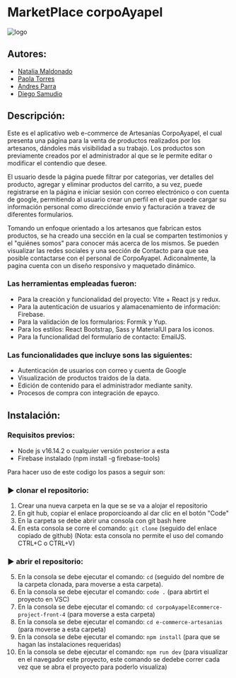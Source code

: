 # MarketPlace corpoAyapel 
![logo](/src/assets/Images/logo.png)
## Autores:
-  [Natalia Maldonado](https://github.com/NataliaMR26)  
- [Paola Torres](https://github.com/PaolaTorresV)  
- [Andres Parra](https://github.com/AndresParra11) 
- [Diego Samudio](https://github.com/DISARODS)
  
## Descripción: 
Este es el aplicativo web e-commerce de Artesanías CorpoAyapel, el cual presenta una página para la venta de productos realizados por los artesanos, dándoles más visibilidad a su trabajo.
Los productos son previamente creados por el administrador al que se le permite editar o modificar el contendio que desee. 

El usuario desde la página puede filtrar por categorias, ver detalles del producto, agregar y eliminar productos del carrito, a su vez, puede registrarse en la página e iniciar sesión  con correo electrónico o con cuenta de google,
permitiendo al usuario crear un perfil en el que puede cargar su información personal como direcciónde envio y facturación a travez de diferentes formularios.

Tomando un enfoque orientado a los artesanos que fabrican estos productos, se ha creado una sección en la cual se comparten testimonios y el "quiénes somos" para conocer más acerca de los mismos.
Se pueden visualizar las redes sociales y una sección de Contacto para que sea posible contactarse con el personal de CorpoAyapel. 
Adiconalmente, la pagina cuenta con un diseño responsivo y maquetado dinámico.

### Las herramientas empleadas fueron: 
- Para la creación y funcionalidad del proyecto: Vite + React js y redux.
- Para la autenticación de usuarios y alamacenamiento de información: Firebase.
- Para la validación de los formularios: Formik y Yup.
- Para los estilos: React Bootstrap,  Sass y MaterialUI para los iconos.
- Para la funcionalidad del formulario de contacto: EmailJS.
### Las funcionalidades que incluye sons las siguientes:
- Autenticación de usuarios con correo y cuenta de Google 
- Visualización de productos traidos de la data.
- Edición de contenido para el administrador mediante sanity.
- Procesos de compra con integración de epayco.

## Instalación: 
### Requisitos previos: 
- Node js v16.14.2 o cualquier versión posterior a esta
- Firebase instalado (npm install -g firebase-tools)

Para hacer uso de este codigo los pasos a seguir son: 
### ▶ clonar el repositorio:
1. Crear una nueva carpeta en la que se se va a alojar el repositorio
2. En git hub, copiar el enlace proporcioando al dar clic en el botón "Code" 
3. En la carpeta se debe abrir una consola con git bash here 
4. En esta consola se corre el comando: `git clone` (seguido del enlace copiado de github) (Nota: esta consola no permite el uso del comando CTRL+C o CTRL+V)
### ▶ abrir el repositorio:
5. En la consola se debe ejecutar el comando: `cd` (seguido del nombre de la carpeta clonada, para moverse a esta carpeta).
6. En la consola se debe ejecutar el comando: `code .` (para abrtirt el proyecto en VSC)
7. En la consola se debe ejecutar el comando: `cd corpoAyapelEcommerce-project-front-4`  (para moverse a esta carpeta)
8. En la consola se debe ejecutar el comando: `cd e-commerce-artesanias`  (para moverse a esta carpeta)
9. En la consola se debe ejecutar el comando: `npm install` (para que se hagan las instalaciones requeridas)
10. En la consola se debe ejecutar el comando: `npm run dev` (para visualizar en el navegador este proyecto, este comando se dedebe correr cada vez que se abra el proyecto para poderlo visualiza)
